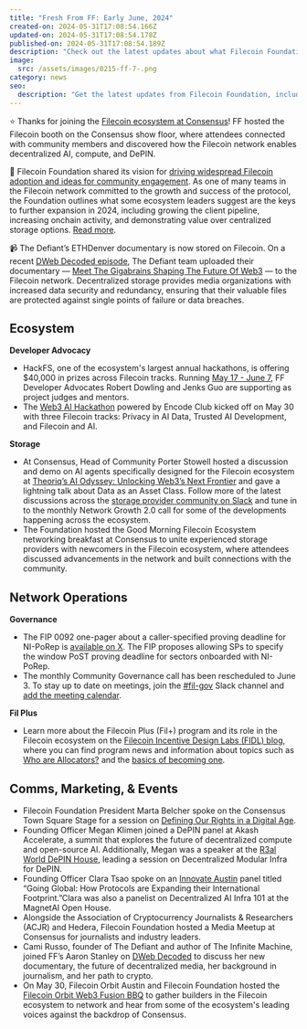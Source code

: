 ```yaml
---
title: "Fresh From FF: Early June, 2024"
created-on: 2024-05-31T17:08:54.166Z
updated-on: 2024-05-31T17:08:54.178Z
published-on: 2024-05-31T17:08:54.189Z
description: "Check out the latest updates about what Filecoin Foundation has been up to."
image:
  src: /assets/images/0215-ff-7-.png
category: news
seo:
  description: "Get the latest updates from Filecoin Foundation, including events, governance, and ecosystem highlights from early June 2024."
---
```


⭐ Thanks for joining the [Filecoin ecosystem at Consensus](https://hub.fil.org/consensus-24)! FF hosted the Filecoin booth on the Consensus show floor, where attendees connected with community members and discovered how the Filecoin network enables decentralized AI, compute, and DePIN.

🔎 Filecoin Foundation shared its vision for [driving widespread Filecoin adoption and ideas for community engagement](/blog/driving-widespread-filecoin-adoption-key-initiatives-and-community-involvement-in-2024). As one of many teams in the Filecoin network committed to the growth and success of the protocol, the Foundation outlines what some ecosystem leaders suggest are the keys to further expansion in 2024, including growing the client pipeline, increasing onchain activity, and demonstrating value over centralized storage options. [Read more](/blog/driving-widespread-filecoin-adoption-key-initiatives-and-community-involvement-in-2024).

📹 The Defiant’s ETHDenver documentary is now stored on Filecoin. On a recent [DWeb Decoded episode](https://www.youtube.com/watch?v=3nVyrlf4tqM), The Defiant team uploaded their documentary –– [Meet The Gigabrains Shaping The Future Of Web3](https://youtu.be/ZwRfWwZgyus?si=fN4j49c-3im9FQkS) –– to the Filecoin network. Decentralized storage provides media organizations with increased data security and redundancy, ensuring that their valuable files are protected against single points of failure or data breaches.

## Ecosystem

**Developer Advocacy**

- HackFS, one of the ecosystem's largest annual hackathons, is offering $40,000 in prizes across Filecoin tracks. Running [May 17 - June 7](https://ethglobal.com/events/hackfs2024#schedule), FF Developer Advocates Robert Dowling and Jenks Guo are supporting as project judges and mentors.
- The [Web3 AI Hackathon](https://www.encode.club/web3-ai-hackathon) powered by Encode Club kicked off on May 30 with three Filecoin tracks: Privacy in AI Data, Trusted AI Development, and Filecoin and AI.

**Storage**

- At Consensus, Head of Community Porter Stowell hosted a discussion and demo on AI agents specifically designed for the Filecoin ecosystem at [Theoriq’s AI Odyssey: Unlocking Web3’s Next Frontier](https://consensus2024.coindesk.com/agenda/event/-theoriqs-ai-odyssey-unlocking-web3s-next-frontier-344) and gave a lightning talk about Data as an Asset Class. Follow more of the latest discussions across the [storage provider community on Slack](https://filecoinproject.slack.com/archives/C02GQUMFQVA) and tune in to the monthly Network Growth 2.0 call for some of the developments happening across the ecosystem.
- The Foundation hosted the Good Morning Filecoin Ecosystem networking breakfast at Consensus to unite experienced storage providers with newcomers in the Filecoin ecosystem, where attendees discussed advancements in the network and built connections with the community.

## Network Operations

**Governance**

- The FIP 0092 one-pager about a caller-specified proving deadline for NI-PoRep is [available on X](https://x.com/fil_gov/status/1795476606770643042). The FIP proposes allowing SPs to specify the window PoST proving deadline for sectors onboarded with NI-PoRep.
- The monthly Community Governance call has been rescheduled to June 3. To stay up to date on meetings, join the [\#fil-gov](https://filecoinproject.slack.com/archives/C0535S9TUUF) Slack channel and [add the meeting calendar](https://calendar.google.com/calendar/u/0/embed?src=c_909343f97c15e8f23dda6e2612e62fcdee14bceabd8869abe4a52d793bf42b98@group.calendar.google.com&ctz=America/Toronto).

**Fil Plus**

- Learn more about the Filecoin Plus (Fil+) program and its role in the Filecoin ecosystem on the [Filecoin Incentive Design Labs (FIDL) blog](https://blog.allocator.tech/), where you can find program news and information about topics such as [Who are Allocators?](https://blog.allocator.tech/2024/05/who-are-allocators.html) and the [basics of becoming one](https://blog.allocator.tech/2024/04/how-to-become-allocator.html).

## Comms, Marketing, & Events

- Filecoin Foundation President Marta Belcher spoke on the Consensus Town Square Stage for a session on [Defining Our Rights in a Digital Age](https://consensus2024.coindesk.com/agenda/event/-town-hall-defining-our-rights-in-a-digital-age-130).
- Founding Officer Megan Klimen joined a DePIN panel at Akash Accelerate, a summit that explores the future of decentralized compute and open-source AI. Additionally, Megan was a speaker at the [R3al World DePIN House](https://lu.ma/r3al-world-depin-consensus), leading a session on Decentralized Modular Infra for DePIN.
- Founding Officer Clara Tsao spoke on an [Innovate Austin](https://www.innovate.thetie.io/) panel titled “Going Global: How Protocols are Expanding their International Footprint.”Clara was also a panelist on Decentralized AI Infra 101 at the MagnetAI Open House.
- Alongside the Association of Cryptocurrency Journalists & Researchers (ACJR) and Hedera, Filecoin Foundation hosted a Media Meetup at Consensus for journalists and industry leaders.
- Cami Russo, founder of The Defiant and author of The Infinite Machine, joined FF’s Aaron Stanley on [DWeb Decoded](https://youtu.be/3nVyrlf4tqM?feature=shared) to discuss her new documentary, the future of decentralized media, her background in journalism, and her path to crypto.
- On May 30, Filecoin Orbit Austin and Filecoin Foundation hosted the [Filecoin Orbit Web3 Fusion BBQ](https://blocklive.io/event/consensus2024) to gather builders in the Filecoin ecosystem to network and hear from some of the ecosystem's leading voices against the backdrop of Consensus.
